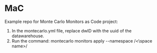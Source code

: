 # MaC

Example repo for Monte Carlo Monitors as Code project:
   1. In the montecarlo.yml file, replace dwID with the uuid of the datawarehouse.
   2. Run the command: montecarlo monitors apply --namespace /<\space name\>/
 
